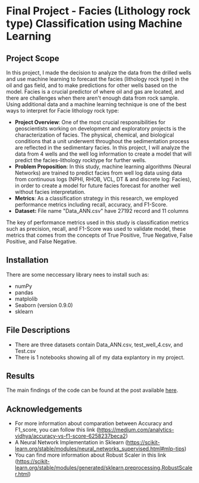 # Final Project - Facies (Lithology rock type) Classification using Machine Learning
## Project Scope
In this project, I made the decision to analyze the data from the drilled wells and use machine learning to forecast the facies (lithology rock type) in the oil and gas field, and to make predictions for other wells based on the model. Facies is a crucial predictor of where oil and gas are located, and there are challenges when there aren't enough data from rock sample. Using additional data and a machine learning technique is one of the best ways to interpret for Facie lithology rock type:

- **Project Overview**: One of the most crucial responsibilities for geoscientists working on development and exploratory projects is the characterization of facies. The physical, chemical, and biological conditions that a unit underwent throughout the sedimentation process are reflected in the sedimentary facies. In this project, I will analyze the data from 4 wells and the well log information to create a model that will predict the facies-lithology rocktype for further wells.
- **Problem Proposition**: In this study, machine learning algorithms (Neural Networks) are trained to predict facies from well log data using data from continuous logs (NPHI, RHOB, VCL, DT & and discrete log: Facies), in order to create a model for future facies forecast for another well without facies interpretation.
- **Metrics**: As a classification strategy in this research, we employed performance metrics including recall, accuracy, and F1-Score.
- **Dataset:** File name "Data_ANN.csv" have 27192 record and 11 columns  

The key of performance metrics used in this study is classification metrics such as precision, recall, and F1-Score was used to validate model, these metrics that comes from the concepts of True Positive, True Negative, False Positive, and False Negative.

## Installation
There are some neccessary library nees to install such as:
- numPy
- pandas
- matplolib
- Seaborn (version 0.9.0)
- sklearn

## File Descriptions
- There are three datasets contain Data_ANN.csv, test_well_4.csv, and Test.csv
- There is 1 notebooks showing all of my data explantory in my project.

## Results<a name="results"></a>

The main findings of the code can be found at the post available [here](https://github.com/tienductk4dhqb/Data-Scientist-Project-Final/blob/main/Blog%20Post.md).

## Acknowledgements
- For more information about comparation between Accuracy and F1_score, you can follow this link (https://medium.com/analytics-vidhya/accuracy-vs-f1-score-6258237beca2)
- A Neural Network Implementation in Sklearn (https://scikit-learn.org/stable/modules/neural_networks_supervised.html#mlp-tips)
- You can find more information about Robust Scaler in this link (https://scikit-learn.org/stable/modules/generated/sklearn.preprocessing.RobustScaler.html)
